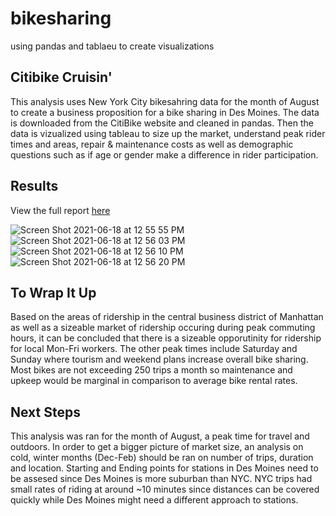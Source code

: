 # bikesharing
using pandas and tablaeu to create visualizations

## Citibike Cruisin'
This analysis uses New York City bikesahring data for the month of August to create a business proposition for a bike sharing in Des Moines. The data is downloaded from the CitiBike website and cleaned in pandas. Then the data is vizualized using tableau to size up the market, understand peak rider times and areas, repair & maintenance costs as well as demographic questions such as if age or gender make a difference in rider participation. 

## Results
View the full report [here](https://public.tableau.com/app/profile/delaney.dickson/viz/Dixie-Chick-DesMones_Bike_Share/DesMoinesBikeShare)

![Screen Shot 2021-06-18 at 12 55 55 PM](https://user-images.githubusercontent.com/79612565/122611507-49ce4b80-d036-11eb-9f2b-955692e966dd.png)
![Screen Shot 2021-06-18 at 12 56 03 PM](https://user-images.githubusercontent.com/79612565/122611515-4dfa6900-d036-11eb-9821-898aaf237431.png)
![Screen Shot 2021-06-18 at 12 56 10 PM](https://user-images.githubusercontent.com/79612565/122611516-4fc42c80-d036-11eb-9e90-8e9406b2d936.png)
![Screen Shot 2021-06-18 at 12 56 20 PM](https://user-images.githubusercontent.com/79612565/122611524-518df000-d036-11eb-961c-c53c4c5f4658.png)



## To Wrap It Up
Based on the areas of ridership in the central business district of Manhattan as well as a sizeable market of ridership occuring during peak commuting hours, it can be concluded that there is a sizeable opporutinity for ridership for local Mon-Fri workers. The other peak times include Saturday and Sunday where tourism and weekend plans increase overall bike sharing. Most bikes are not exceeding 250 trips a month so maintenance and upkeep would be marginal in comparison to average bike rental rates.

## Next Steps
This analysis was ran for the month of August, a peak time for travel and outdoors. In order to get a bigger picture of market size, an analysis on cold, winter months (Dec-Feb) should be ran on number of trips, duration and location. Starting and Ending points for stations in Des Moines need to be assesed since Des Moines is more suburban than NYC. NYC trips had small rates of riding at around ~10 minutes since distances can be covered quickly while Des Moines might need a different approach to stations.
